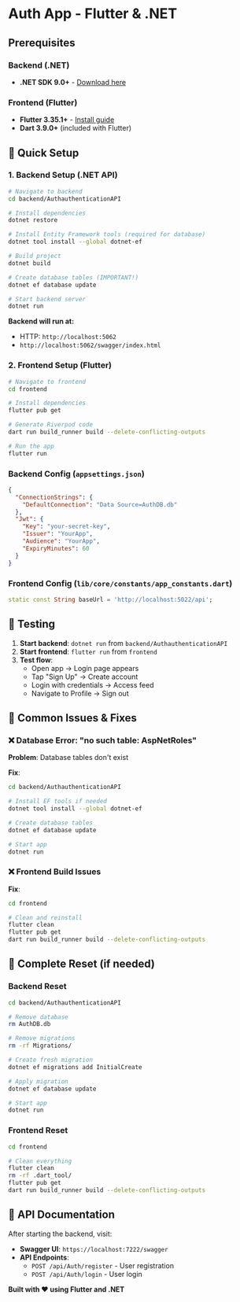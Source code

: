 # Auth App - Flutter & .NET

## Prerequisites

### Backend (.NET)
- **.NET SDK 9.0+** - [Download here](https://dotnet.microsoft.com/download)

### Frontend (Flutter)
- **Flutter 3.35.1+** - [Install guide](https://docs.flutter.dev/get-started/install)
- **Dart 3.9.0+** (included with Flutter)

## 🚀 Quick Setup

### 1. Backend Setup (.NET API)

```bash
# Navigate to backend
cd backend/AuthauthenticationAPI

# Install dependencies
dotnet restore

# Install Entity Framework tools (required for database)
dotnet tool install --global dotnet-ef

# Build project
dotnet build

# Create database tables (IMPORTANT!)
dotnet ef database update

# Start backend server
dotnet run
```

**Backend will run at:**
- HTTP: `http://localhost:5062`
- `http://localhost:5062/swagger/index.html`

### 2. Frontend Setup (Flutter)

```bash
# Navigate to frontend
cd frontend

# Install dependencies
flutter pub get

# Generate Riverpod code
dart run build_runner build --delete-conflicting-outputs

# Run the app
flutter run
```

### Backend Config (`appsettings.json`)
```json
{
  "ConnectionStrings": {
    "DefaultConnection": "Data Source=AuthDB.db"
  },
  "Jwt": {
    "Key": "your-secret-key",
    "Issuer": "YourApp",
    "Audience": "YourApp",
    "ExpiryMinutes": 60
  }
}
```

### Frontend Config (`lib/core/constants/app_constants.dart`)
```dart
static const String baseUrl = 'http://localhost:5022/api';
```

## 🧪 Testing

1. **Start backend**: `dotnet run` from `backend/AuthauthenticationAPI`
2. **Start frontend**: `flutter run` from `frontend`
3. **Test flow**:
   - Open app → Login page appears
   - Tap "Sign Up" → Create account
   - Login with credentials → Access feed
   - Navigate to Profile → Sign out

## 🐛 Common Issues & Fixes

### ❌ Database Error: "no such table: AspNetRoles"

**Problem**: Database tables don't exist

**Fix**:
```bash
cd backend/AuthauthenticationAPI

# Install EF tools if needed
dotnet tool install --global dotnet-ef

# Create database tables
dotnet ef database update

# Start app
dotnet run
```

### ❌ Frontend Build Issues

**Fix**:
```bash
cd frontend

# Clean and reinstall
flutter clean
flutter pub get
dart run build_runner build --delete-conflicting-outputs
```

## 🔄 Complete Reset (if needed)

### Backend Reset
```bash
cd backend/AuthauthenticationAPI

# Remove database
rm AuthDB.db

# Remove migrations
rm -rf Migrations/

# Create fresh migration
dotnet ef migrations add InitialCreate

# Apply migration
dotnet ef database update

# Start app
dotnet run
```

### Frontend Reset
```bash
cd frontend

# Clean everything
flutter clean
rm -rf .dart_tool/
flutter pub get
dart run build_runner build --delete-conflicting-outputs
```

## 📖 API Documentation

After starting the backend, visit:
- **Swagger UI**: `https://localhost:7222/swagger`
- **API Endpoints**:
  - `POST /api/Auth/register` - User registration
  - `POST /api/Auth/login` - User login

**Built with ❤️ using Flutter and .NET**